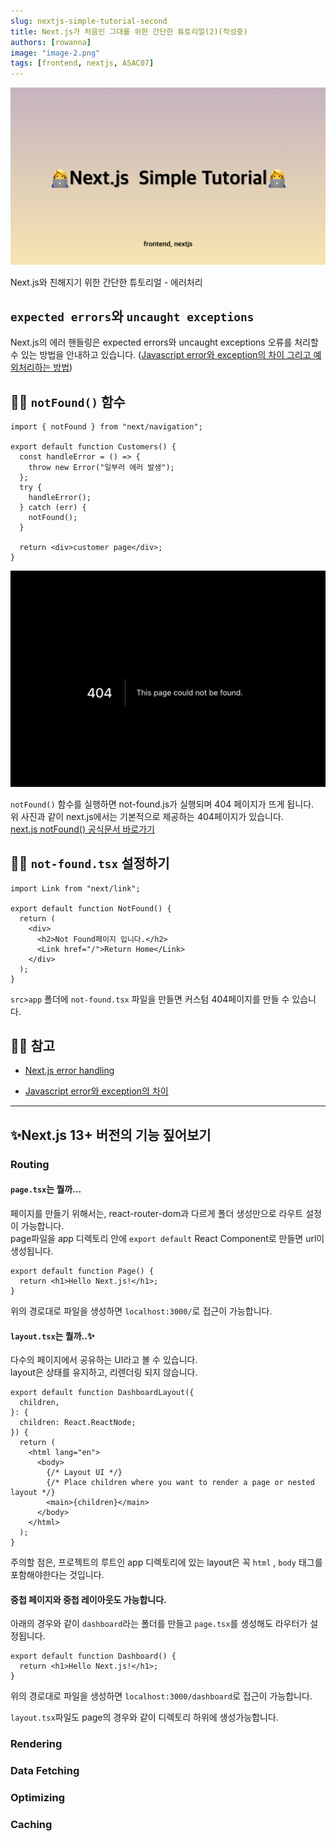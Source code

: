 ```yaml
---
slug: nextjs-simple-tutorial-second
title: Next.js가 처음인 그대를 위한 간단한 튜토리얼(2)(작성중)
authors: [rowanna]
image: "image-2.png"
tags: [frontend, nextjs, ASAC07]
---
```


![alt text](image-2.png)

Next.js와 친해지기 위한 간단한 튜토리얼 - 에러처리

<!-- truncate -->

## `expected errors`와 `uncaught exceptions`

Next.js의 에러 핸들링은 expected errors와 uncaught exceptions 오류를 처리할 수 있는 방법을 안내하고 있습니다. ([Javascript error와 exception의 차이 그리고 예외처리하는 방법](https://ebbnflow.tistory.com/268))

## 👩‍💻 `notFound()` 함수

```tsx title="src/app/dashboard/customers/page.tsx"
import { notFound } from "next/navigation";

export default function Customers() {
  const handleError = () => {
    throw new Error("일부러 에러 발생");
  };
  try {
    handleError();
  } catch (err) {
    notFound();
  }

  return <div>customer page</div>;
}
```

![alt text](image-1.png)

`notFound()` 함수를 실행하면 not-found.js가 실행되며 404 페이지가 뜨게 됩니다.  
위 사진과 같이 next.js에서는 기본적으로 제공하는 404페이지가 있습니다.  
[next.js notFound() 공식문서 바로가기](https://nextjs.org/docs/app/api-reference/functions/not-found)

## 👩‍💻 `not-found.tsx` 설정하기

```tsx title="src/app/not-found.tsx"
import Link from "next/link";

export default function NotFound() {
  return (
    <div>
      <h2>Not Found페이지 입니다.</h2>
      <Link href="/">Return Home</Link>
    </div>
  );
}
```

`src>app` 폴더에 `not-found.tsx` 파일을 만들면 커스텀 404페이지를 만들 수 있습니다.

## 👩‍💻 참고

- [Next.js error handling](https://nextjs.org/docs/app/getting-started/error-handling#handling-expected-errors)

- [Javascript error와 exception의 차이](https://ebbnflow.tistory.com/268)

---

## ✨Next.js 13+ 버전의 기능 짚어보기

### Routing

#### `page.tsx`는 뭘까...

페이지를 만들기 위해서는, react-router-dom과 다르게 폴더 생성만으로 라우트 설정이 가능합니다.  
page파일을 app 디렉토리 안에 `export default` React Component로 만들면 url이 생성됩니다.

```tsx title="app/page.tsx"
export default function Page() {
  return <h1>Hello Next.js!</h1>;
}
```

위의 경로대로 파일을 생성하면 `localhost:3000/`로 접근이 가능합니다.

#### `layout.tsx`는 뭘까..✨

다수의 페이지에서 공유하는 UI라고 볼 수 있습니다.  
layout은 상태를 유지하고, 리렌더링 되지 않습니다.

```tsx title="app/layout.tsx"
export default function DashboardLayout({
  children,
}: {
  children: React.ReactNode;
}) {
  return (
    <html lang="en">
      <body>
        {/* Layout UI */}
        {/* Place children where you want to render a page or nested layout */}
        <main>{children}</main>
      </body>
    </html>
  );
}
```

주의할 점은, 프로젝트의 루트인 app 디렉토리에 있는 layout은 꼭 `html` , `body` 태그를 포함해야한다는 것입니다.

#### 중첩 페이지와 중첩 레이아웃도 가능합니다.

아래의 경우와 같이 `dashboard`라는 폴더를 만들고 `page.tsx`를 생성해도 라우터가 설정됩니다.

```tsx title="app/dashboard/page.tsx"
export default function Dashboard() {
  return <h1>Hello Next.js!</h1>;
}
```

위의 경로대로 파일을 생성하면 `localhost:3000/dashboard`로 접근이 가능합니다.

`layout.tsx`파일도 page의 경우와 같이 디렉토리 하위에 생성가능합니다.

### Rendering

### Data Fetching

### Optimizing

### Caching
